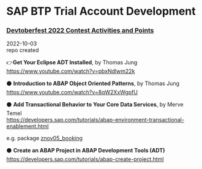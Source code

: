 # SAP BTP Trial Account Development  

### [Devtoberfest 2022 Contest Activities and Points](https://groups.community.sap.com/t5/devtoberfest-blog-posts/devtoberfest-2022-contest-activities-and-points/ba-p/119178)


2022-10-03   
repo created   

👉**Get Your Eclipse ADT Installed**, by Thomas Jung  
https://www.youtube.com/watch?v=pbxNdlwm22k  

⚫ **Introduction to ABAP Object Oriented Patterns**, by Thomas Jung  
https://www.youtube.com/watch?v=8qW2XxWgpfU  

⚫ **Add Transactional Behavior to Your Core Data Services**, by Merve Temel  
https://developers.sap.com/tutorials/abap-environment-transactional-enablement.html   

e.g. package [znov05_booking](https://github.com/Nov05/sap_btp_trial/tree/main/src/znov05_booking)   

⚫ **Create an ABAP Project in ABAP Development Tools (ADT)**  
https://developers.sap.com/tutorials/abap-create-project.html  
